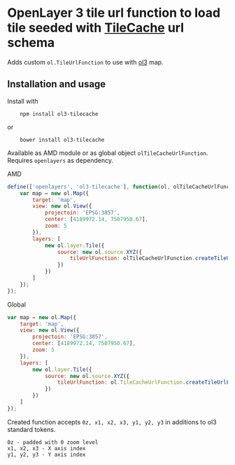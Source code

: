 # OpenLayer 3 tile url function to load tile seeded with [TileCache](http://tilecache.org/) url schema

Adds custom `ol.TileUrlFunction` to use with [ol3](https://github.com/openlayers/ol3) map.

## Installation and usage
Install with

```shell    
    npm install ol3-tilecache
```

or

```shell
    bower install ol3-tilecache
```    

Available as AMD module or as global object `olTileCacheUrlFunction`. Requires `openlayers` as dependency.

AMD
```js
define(['openlayers', 'ol3-tilecache'], function(ol, olTileCacheUrlFunction) {
    var map = new ol.Map({
        target: 'map',
        view: new ol.View({
            projectoin: 'EPSG:3857',
            center: [4189972.14, 7507950.67],
            zoom: 5
        }),
        layers: [
            new ol.layer.Tile({
                source: new ol.source.XYZ({
                    tileUrlFunction: olTileCacheUrlFunction.createTileUrlFunction('//url/to/some/server/{0z}/{x1}/{x2}/{x3}/{-y1}/{-y2}/{-y3}.png')
                })
            })
        ]
    });
});
```

Global  
```js
var map = new ol.Map({
    target: 'map',
    view: new ol.View({
        projectoin: 'EPSG:3857',
        center: [4189972.14, 7507950.67],
        zoom: 5
    }),
    layers: [
        new ol.layer.Tile({
            source: new ol.source.XYZ({
                tileUrlFunction: ol.TileCacheUrlFunction.createTileUrlFunction('//url/to/some/server/{0z}/{x1}/{x2}/{x3}/{-y1}/{-y2}/{-y3}.png')
            })
        })
    ]
});
```

Created function accepts `0z, x1, x2, x3, y1, y2, y3` in additions to ol3 standard tokens.
```
0z - padded with 0 zoom level
x1, x2, x3 - X axis index
y1, y2, y3 - Y axis index
```



